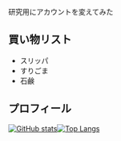 研究用にアカウントを変えてみた

## 買い物リスト
- スリッパ
- すりごま
- 石鹸

## プロフィール
[![GitHub stats](https://github-readme-stats.vercel.app/api?username=KONYUTA&theme=vue-dark&show_icons=true)](https://github.com/KONYUTA/github-readme-stats)[![Top Langs](https://github-readme-stats.vercel.app/api/top-langs/?username=KONYUTA&theme=vue-dark&show_icons=true&layout=compact)](https://github.com/KONYUTA/github-readme-stats)
